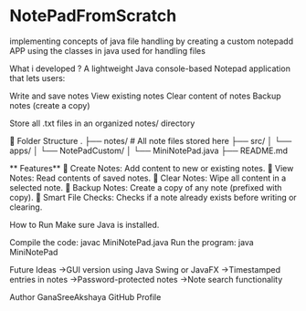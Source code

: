 # NotePadFromScratch
implementing concepts of java file handling by creating a custom notepadd APP using the classes in java used for handling files

What i developed ?
A lightweight Java console-based Notepad application that lets users:

Write and save notes
View existing notes
Clear content of notes
Backup notes (create a copy)

Store all .txt files in an organized notes/ directory

📂 Folder Structure
.
├── notes/              # All note files stored here
├── src/
│   └── apps/
│       └── NotePadCustom/
│           └── MiniNotePad.java
├── README.md


** Features**
📄 Create Notes: Add content to new or existing notes.
👀 View Notes: Read contents of saved notes.
🧹 Clear Notes: Wipe all content in a selected note.
📁 Backup Notes: Create a copy of any note (prefixed with copy).
📌 Smart File Checks: Checks if a note already exists before writing or clearing.

How to Run
Make sure Java is installed.

Compile the code:
javac MiniNotePad.java
Run the program:
java MiniNotePad

Future Ideas
->GUI version using Java Swing or JavaFX
->Timestamped entries in notes
->Password-protected notes
->Note search functionality

Author
GanaSreeAkshaya
GitHub Profile
